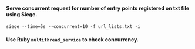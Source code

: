 #### Serve concurrent request for number of entry points registered on txt file using Siege.

`siege --time=5s --concurrent=10 -f url_lists.txt -i`

#### Use Ruby `multithread_service` to check concurrency.
